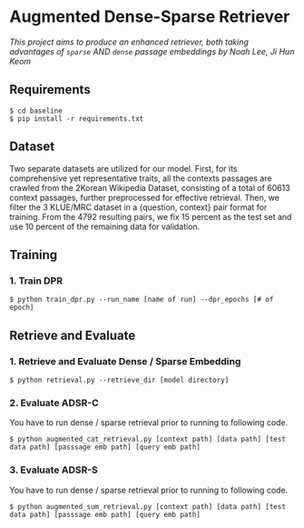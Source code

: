 # Augmented Dense-Sparse Retriever

*This project aims to produce an enhanced retriever, both taking advantages of `sparse` AND `dense` passage embeddings*
*by Noah Lee, Ji Hun Keom*<br/>


## Requirements
```
$ cd baseline
$ pip install -r requirements.txt
```

## Dataset
Two separate datasets are utilized for our model. First, for its comprehensive yet representative traits, all the contexts passages are crawled from the 2Korean Wikipedia Dataset, consisting of a total of 60613 context passages, further preprocessed for effective retrieval. Then, we filter the 3 KLUE/MRC dataset in a {question, context} pair format for training. From the 4792 resulting pairs, we fix 15 percent as the test set and use 10 percent of the remaining data for validation.

## Training
### 1. Train DPR
```
$ python train_dpr.py --run_name [name of run] --dpr_epochs [# of epoch]
```

## Retrieve and Evaluate
### 1. Retrieve and Evaluate Dense / Sparse Embedding
```
$ python retrieval.py --retrieve_dir [model directory]
```
### 2. Evaluate ADSR-C
You have to run dense / sparse retrieval prior to running to following code.
```
$ python augmented_cat_retrieval.py [context path] [data path] [test data path] [passsage emb path] [query emb path]
```
### 3. Evaluate ADSR-S
You have to run dense / sparse retrieval prior to running to following code.
```
$ python augmented_sum_retrieval.py [context path] [data path] [test data path] [passsage emb path] [query emb path]
```
